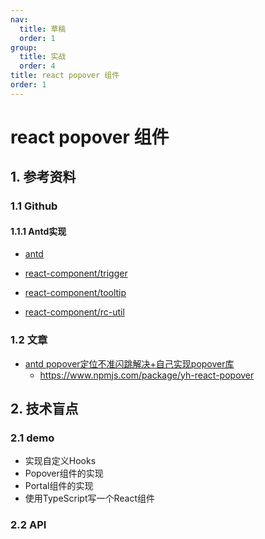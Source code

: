 ```yaml
---
nav:
  title: 草稿
  order: 1
group:
  title: 实战
  order: 4
title: react popover 组件
order: 1
---
```


# react popover 组件

## 1. 参考资料

### 1.1 Github

#### 1.1.1 Antd实现

- [antd](https://github.com/ant-design/ant-design)

- [react-component/trigger](https://github.com/react-component/trigger)
- [react-component/tooltip](http://github.com/react-component/tooltip)
- [react-component/rc-util](http://github.com/react-component/util)

### 1.2 文章

- [antd popover定位不准闪跳解决+自己实现popover库](https://mp.weixin.qq.com/s/B_XYJ69BnQUAzhnDjzb-1g)
  - https://www.npmjs.com/package/yh-react-popover

## 2. 技术盲点

### 2.1 demo

- 实现自定义Hooks
- Popover组件的实现
- Portal组件的实现
- 使用TypeScript写一个React组件

### 2.2 API

